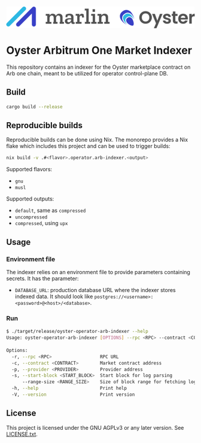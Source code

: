![Marlin Oyster Logo](./logo.svg)

# Oyster Arbitrum One Market Indexer

This repository contains an indexer for the Oyster marketplace contract on Arb one chain, meant to be utilized for operator control-plane DB.

## Build

```bash
cargo build --release
```

## Reproducible builds

Reproducible builds can be done using Nix. The monorepo provides a Nix flake which includes this project and can be used to trigger builds:

```bash
nix build -v .#<flavor>.operator.arb-indexer.<output>
```

Supported flavors:
- `gnu`
- `musl`

Supported outputs:
- `default`, same as `compressed`
- `uncompressed`
- `compressed`, using `upx`

## Usage

### Environment file

The indexer relies on an environment file to provide parameters containing secrets. It has the parameter:

- `DATABASE_URL`: production database URL where the indexer stores indexed data. It should look like `postgres://<username>:<password>@<host>/<database>`.

### Run

```bash
$ ./target/release/oyster-operator-arb-indexer --help
Usage: oyster-operator-arb-indexer [OPTIONS] --rpc <RPC> --contract <CONTRACT> --provider <PROVIDER>

Options:
  -r, --rpc <RPC>                  RPC URL
  -c, --contract <CONTRACT>        Market contract address
  -p, --provider <PROVIDER>        Provider address
  -s, --start-block <START_BLOCK>  Start block for log parsing
      --range-size <RANGE_SIZE>    Size of block range for fetching logs [default: 500]
  -h, --help                       Print help
  -V, --version                    Print version
```

## License

This project is licensed under the GNU AGPLv3 or any later version. See [LICENSE.txt](./LICENSE.txt).
